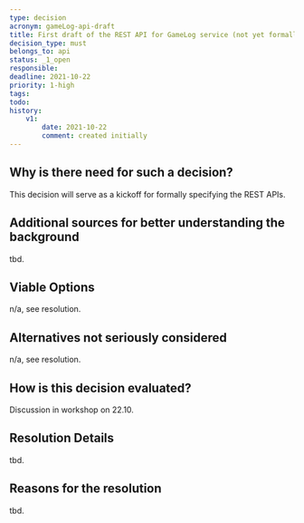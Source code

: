 ```yaml
---
type: decision
acronym: gameLog-api-draft
title: First draft of the REST API for GameLog service (not yet formally specified)
decision_type: must
belongs_to: api
status: _1_open
responsible: 
deadline: 2021-10-22
priority: 1-high
tags: 
todo:
history:
    v1:
        date: 2021-10-22
        comment: created initially
---
```


## Why is there need for such a decision?

This decision will serve as a kickoff for formally specifying the REST APIs.

## Additional sources for better understanding the background

tbd.

## Viable Options

n/a, see resolution.

## Alternatives not seriously considered

n/a, see resolution.

## How is this decision evaluated?

Discussion in workshop on 22.10.

## Resolution Details

tbd.

## Reasons for the resolution

tbd.
